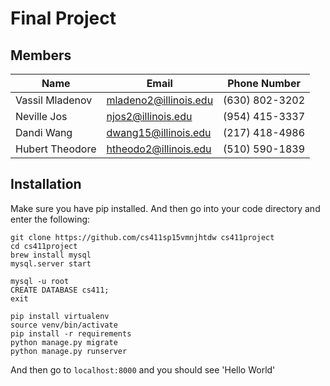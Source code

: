# Final Project


## Members
Name | Email | Phone Number
---- | ----- | ------------
Vassil Mladenov | mladeno2@illinois.edu | (630) 802-3202 
Neville Jos | njos2@illinois.edu | (954) 415-3337
Dandi Wang | dwang15@illinois.edu | (217) 418-4986 
Hubert Theodore | htheodo2@illinois.edu | (510) 590-1839

## Installation

Make sure you have pip installed. And then go into your code directory and enter the following:

```
git clone https://github.com/cs411sp15vmnjhtdw cs411project
cd cs411project
brew install mysql
mysql.server start

mysql -u root
CREATE DATABASE cs411;
exit

pip install virtualenv
source venv/bin/activate
pip install -r requirements
python manage.py migrate
python manage.py runserver
```

And then go to `localhost:8000` and you should see 'Hello World'
